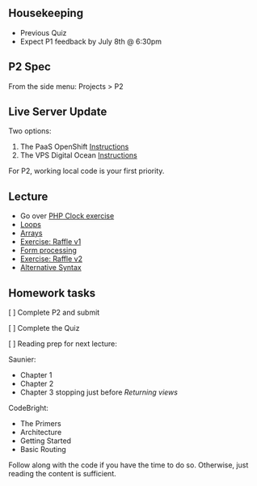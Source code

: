 ## Housekeeping

* Previous Quiz
* Expect P1 feedback by July 8th @ 6:30pm

## P2 Spec

From the side menu: Projects > P2


## Live Server Update

Two options:

1. The PaaS OpenShift [Instructions](https://github.com/susanBuck/notes/blob/master/07_Version_Control/11_Deploy_to_OpenShift.md)
2. The VPS Digital Ocean [Instructions](https://github.com/susanBuck/notes/blob/master/07_Version_Control/10_Deploy_to_Digital_Ocean.md)

For P2, working local code is your first priority. 


## Lecture

* Go over [PHP Clock exercise](https://github.com/susanBuck/notes/blob/master/04_PHP/07_Clock_exercise.md)
* [Loops](https://github.com/susanBuck/notes/blob/master/04_PHP/08_Loops.md)
* [Arrays](https://github.com/susanBuck/notes/blob/master/04_PHP/09_Arrays.md)
* [Exercise: Raffle v1](https://github.com/susanBuck/notes/blob/master/04_PHP/10_Exercise_Raffle_v1.md)
* [Form processing](https://github.com/susanBuck/notes/blob/master/04_PHP/10_Form_processing.md)
* [Exercise: Raffle v2](https://github.com/susanBuck/notes/blob/master/04_PHP/11_Execise_Raffle_v2.md)
* [Alternative Syntax](https://github.com/susanBuck/notes/blob/master/04_PHP/13_Alternative_syntax.md)

## Homework tasks

[ ] Complete P2 and submit

[ ] Complete the Quiz

[ ] Reading prep for next lecture:

Saunier:

* Chapter 1
* Chapter 2 
* Chapter 3 stopping just before *Returning views*

CodeBright:

* The Primers
* Architecture
* Getting Started
* Basic Routing

Follow along with the code if you have the time to do so. Otherwise, just reading the content is sufficient.

